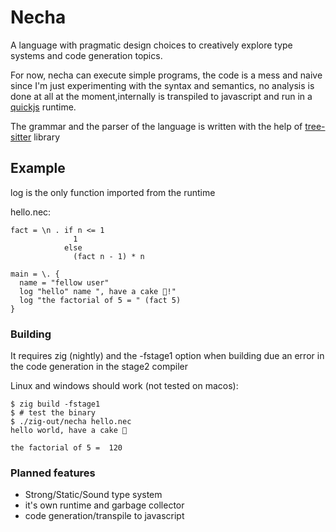 # Necha

A language with pragmatic design choices to creatively explore type systems and code generation topics.

For now, necha can execute simple programs, the code is a mess and naive since I'm just experimenting with the syntax and semantics, no analysis is done at all at the moment,internally is transpiled to javascript and run in a [quickjs](https://bellard.org/quickjs/ "QuickJS engine") runtime.

The grammar and the parser of the language is written with the help of [tree-sitter](https://tree-sitter.github.io/tree-sitter/ "Tree-sitter lib") library

## Example

log is the only function imported from the runtime

hello.nec:
```
fact = \n . if n <= 1 
              1
            else
              (fact n - 1) * n

main = \. {
  name = "fellow user"
  log "hello" name ", have a cake 🎂!"
  log "the factorial of 5 = " (fact 5)
}
```
### Building

It requires zig (nightly) and the -fstage1 option when building due an error in the code generation in the stage2 compiler

Linux and windows should work (not tested on macos):

```
$ zig build -fstage1
$ # test the binary
$ ./zig-out/necha hello.nec
hello world, have a cake 🎂

the factorial of 5 =  120
```

### Planned features

* Strong/Static/Sound type system
* it's own runtime and garbage collector
* code generation/transpile to javascript

